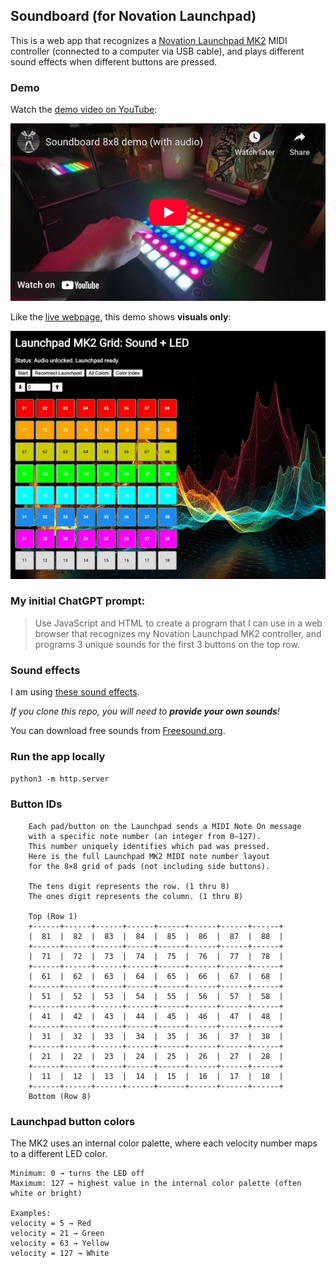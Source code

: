## Soundboard (for Novation Launchpad)

This is a web app that recognizes a [Novation Launchpad MK2](https://downloads.novationmusic.com/novation/launchpad-mk2) MIDI controller (connected to a computer via USB cable), and plays different sound effects when different buttons are pressed.

### Demo

Watch the [demo video on YouTube](https://youtu.be/3VgG6COkYkM):

[![When I push buttons, I hear obnoxious sound effects!](assets/img/demo_soundboard8x8_video.jpg)](https://youtu.be/3VgG6COkYkM)

Like the [live webpage](https://domlet.github.io/soundboard8x8), this demo shows **visuals only**:

![When the user clicks on buttons in the UI, the app plays sounds.](demo_soundboard8x8.gif)

### My initial ChatGPT prompt:

> Use JavaScript and HTML to create a program that I can use in a web browser that recognizes my Novation Launchpad MK2 controller, and programs 3 unique sounds for the first 3 buttons on the top row.

### Sound effects

I am using [these sound effects](https://bit.ly/4kkKtHb).

_If you clone this repo, you will need to **provide your own sounds**!_

You can download free sounds from [Freesound.org](https://freesound.org/).

### Run the app locally

`python3 -m http.server`

### Button IDs

```
    Each pad/button on the Launchpad sends a MIDI Note On message
    with a specific note number (an integer from 0–127).
    This number uniquely identifies which pad was pressed.
    Here is the full Launchpad MK2 MIDI note number layout
    for the 8×8 grid of pads (not including side buttons).

    The tens digit represents the row. (1 thru 8)
    The ones digit represents the column. (1 thru 8)

    Top (Row 1)
    +------+------+------+------+------+------+------+------+
    |  81  |  82  |  83  |  84  |  85  |  86  |  87  |  88  |
    +------+------+------+------+------+------+------+------+
    |  71  |  72  |  73  |  74  |  75  |  76  |  77  |  78  |
    +------+------+------+------+------+------+------+------+
    |  61  |  62  |  63  |  64  |  65  |  66  |  67  |  68  |
    +------+------+------+------+------+------+------+------+
    |  51  |  52  |  53  |  54  |  55  |  56  |  57  |  58  |
    +------+------+------+------+------+------+------+------+
    |  41  |  42  |  43  |  44  |  45  |  46  |  47  |  48  |
    +------+------+------+------+------+------+------+------+
    |  31  |  32  |  33  |  34  |  35  |  36  |  37  |  38  |
    +------+------+------+------+------+------+------+------+
    |  21  |  22  |  23  |  24  |  25  |  26  |  27  |  28  |
    +------+------+------+------+------+------+------+------+
    |  11  |  12  |  13  |  14  |  15  |  16  |  17  |  18  |
    +------+------+------+------+------+------+------+------+
    Bottom (Row 8)
```

### Launchpad button colors

The MK2 uses an internal color palette, where each velocity number maps to a different LED color.

```
Minimum: 0 → turns the LED off
Maximum: 127 → highest value in the internal color palette (often white or bright)

Examples:
velocity = 5 → Red
velocity = 21 → Green
velocity = 63 → Yellow
velocity = 127 → White
```
